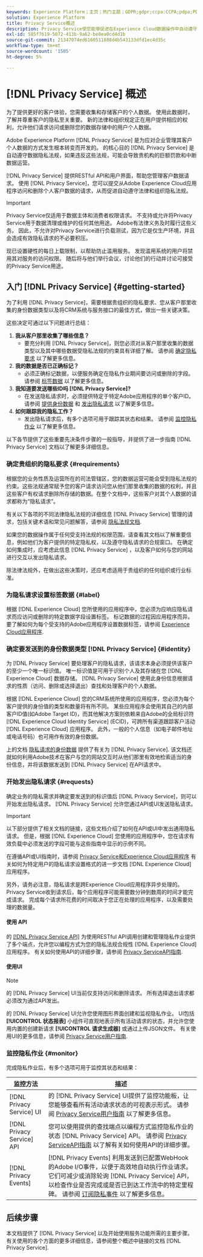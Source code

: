 ```yaml
---
keywords: Experience Platform；主页；热门主题；GDPR;gdpr;ccpa:CCPA;pdpa;PDPA;pdpa_hat;PDPA_THA;lgpd;LGPD;lgpd_bra;LGPD_BRA;
solution: Experience Platform
title: Privacy Service概述
description: Privacy Service使您能够促进在Experience Cloud数据操作中自动遵守法律隐私法规。
exl-id: 585f7619-5072-413b-9a62-be0ea0cd4d1b
source-git-commit: 21347074ed6160511888d4b543133dfd1ec4d35c
workflow-type: tm+mt
source-wordcount: '1505'
ht-degree: 5%

---
```


# [!DNL Privacy Service] 概述

为了提供更好的客户体验，您需要收集和存储客户的个人数据。 使用此数据时，了解并尊重客户的隐私至关重要。 新的法律和组织规定正在用户提供相应的权利，允许他们请求访问或删除您的数据存储中的用户个人数据。

Adobe Experience Platform [!DNL Privacy Service] 是为应对企业管理其客户个人数据的方式发生根本转变而开发的。 的核心目的 [!DNL Privacy Service] 是自动遵守数据隐私法规，如果违反这些法规，可能会导致贵机构的巨额罚款和中断数据运营。

[!DNL Privacy Service] 提供RESTful API和用户界面，帮助您管理客户数据请求。 使用 [!DNL Privacy Service]，您可以提交从Adobe Experience Cloud应用程序访问和删除个人客户数据的请求，从而促进自动遵守法律和组织隐私法规。

>[!IMPORTANT]
>
>Privacy Service仅适用于数据主体和消费者权限请求。 不支持或允许将Privacy Service用于数据清理或维护的任何其他用途。 Adobe有法律义务及时履行这些义务。 因此，不允许对Privacy Service进行负载测试，因为它是仅生产环境，并且会造成有效隐私请求的不必要积压。
>
>现已设置硬性的每日上载限制，以帮助防止滥用服务。 发现滥用系统的用户将禁用其对服务的访问权限。 随后将与他们举行会议，讨论他们的行动并讨论可接受的Privacy Service用途。

## 入门 [!DNL Privacy Service] {#getting-started}

为了利用 [!DNL Privacy Service]，需要根据贵组织的隐私要求、您从客户那里收集的身份数据类型以及将CRM系统与服务接口的最佳方式，做出一些关键决策。

这些决定可通过以下问题进行总结：

1. **我从客户那里收集了哪些信息？**
   * 要充分利用 [!DNL Privacy Service]，则您必须对从客户那里收集的数据类型以及其中哪些数据受隐私法规的约束具有详细了解。 请参阅 [确定隐私要求](#requirements) 以了解更多信息。
1. **我的数据是否已正确标记？**
   * 必须正确标记数据，以便服务确定在隐私作业期间要访问或删除的字段。 请参阅 [标签数据](#label) 以了解更多信息。
1. **我知道要发送哪些ID吗 [!DNL Privacy Service]?**
   * 在发送隐私请求时，必须提供特定于特定Adobe应用程序的单个客户ID。 请参阅 [提供身份数据](#identity)  和 [发出隐私请求](#requests) 以了解更多信息。
1. **如何跟踪我的隐私工作？**
   * 发出隐私请求后，有多个选项可用于跟踪其状态和结果。 请参阅 [监控隐私作业](#monitor) 以了解更多信息。

以下各节提供了这些重要先决条件步骤的一般指导，并提供了进一步指南 [!DNL Privacy Service] 文档以了解更多详细信息。

### 确定贵组织的隐私要求 {#requirements}

根据您的业务性质及运营所在的司法管辖区，您的数据运营可能会受到隐私法规的约束。这些法规通常赋予您的客户请求访问您从他们那里收集的数据的权利，并且这些客户有权请求删除所存储的数据。在整个文档中，这些客户对其个人数据的请求都称为“隐私请求”。

有关以下各项的不同法律隐私法规的详细信息 [!DNL Privacy Service] 管理的请求，包括关键术语和常见问题解答，请参阅 [隐私法规文档](./regulations/overview.md).

如果您的数据操作属于任何受支持法规的权限范围，请查看其文档以了解重要信息，例如他们为客户提供的特定隐私权，以及遵守隐私请求的合规窗口。 在确定如何集成时，应考虑此信息 [!DNL Privacy Service] ，以及客户如何与您的网站进行交互以发出隐私请求。

除法律法规外，在做出这些决策时，还应考虑适用于贵组织的任何组织或行业标准。

### 为隐私请求设置标签数据 {#label}

根据 [!DNL Experience Cloud] 您所使用的应用程序中，您必须为应响应隐私请求而应访问或删除的特定数据字段设置标签。 标记数据的过程因应用程序而异。 要了解如何为每个受支持的Adobe应用程序设置数据标签，请参阅 [Experience Cloud应用程序](./experience-cloud-apps.md).

### 确定要发送到的身份数据类型 [!DNL Privacy Service] {#identity}

为 [!DNL Privacy Service] 要处理客户的隐私请求，该请求本身必须提供该客户的至少一个唯一标识值。 唯一标识值是可用于识别个人及其存储在您 [!DNL Experience Cloud] 数据存储。 [!DNL Privacy Service] 使用此身份信息根据请求的性质（访问、删除或选择退出）查找和处理客户的个人数据。

根据 [!DNL Experience Cloud] 您的CRM系统所使用的应用程序，您必须为每个客户提供的身份值的类型和数量将有所不同。 某些应用程序会使用其自己的内部客户ID值(如Adobe Target ID)，而其他解决方案则依赖来自Adobe的全局标识符 [!DNL Experience Cloud Identity Service] (ECID)，可跨所有渠道跟踪客户活动 [!DNL Experience Cloud] 应用程序。 此外，一般的个人信息（如电子邮件地址或电话号码）也可用作有效的身份数据。

上的文档 [隐私请求的身份数据](./identity-data.md) 提供了有关为 [!DNL Privacy Service]. 该文档还就如何利用Adobe技术在客户与您的网站交互时从他们那里有效地检索适当的身份信息，并将该数据发送到 [!DNL Privacy Service] 在API请求中。

### 开始发出隐私请求 {#requests}

确定业务的隐私需求并确定要发送到的标识值后 [!DNL Privacy Service]，则可以开始发出隐私请求。 [!DNL Privacy Service] 允许您通过API或UI发送隐私请求。

>[!IMPORTANT]
>
>以下部分提供了相关文档的链接，这些文档介绍了如何在API或UI中发出通用隐私请求。 但是，根据 [!DNL Experience Cloud] 您使用的应用程序中，您在请求有效负载中必须发送的字段可能与这些指南中显示的示例不同。
>
>在遵循API或UI指南时，请参阅 [Privacy Service和Experience Cloud应用程序](./experience-cloud-apps.md) 有关如何为特定用户的隐私请求设置格式的进一步文档 [!DNL Experience Cloud] 应用程序。
>
>另外，请务必注意，隐私请求是跨Experience Cloud应用程序异步处理的。 Privacy Service收到请求后，每个应用程序可能需要数分钟到数周的时间才能完成请求。 完成每个请求所花费的时间取决于您正在处理的应用程序，以及需要处理的数据量。

#### 使用 API

的 [[!DNL Privacy Service API]](https://www.adobe.io/experience-platform-apis/references/privacy-service/) 为使用RESTful API调用创建和管理隐私作业提供了多个端点，允许您以编程方式为您的隐私法规合规性 [!DNL Experience Cloud] 应用程序。 有关如何使用API的详细步骤，请参阅 [Privacy ServiceAPI指南](api/overview.md).

#### 使用UI

>[!NOTE]
>
>的 [!DNL Privacy Service] UI当前仅支持访问和删除请求。 所有选择退出请求都必须改为通过API发出。

的 [!DNL Privacy Service] UI允许您使用图形界面创建和监视隐私作业。 UI包括 **[!UICONTROL 状态报表]** 小组件可直观地表示所有活动请求的状态，并允许您使用内置的创建新请求 **[!UICONTROL 请求生成器]** 或通过上传JSON文件。 有关使用UI的更多信息，请参阅 [Privacy Service用户指南](ui/overview.md).

### 监控隐私作业 {#monitor}

完成隐私作业后，有多个选项可用于监控其状态和结果：

| 监控方法 | 描述 |
| --- | --- |
| [!DNL Privacy Service] UI | 的 [!DNL Privacy Service] UI提供了监控功能板，让您能够查看所有活动请求状态的可视表示形式。 请参阅 [Privacy Service用户指南](ui/overview.md) 以了解更多信息。 |
| [!DNL Privacy Service] API | 您可以使用提供的查找端点以编程方式监控隐私作业的状态 [!DNL Privacy Service] API。 请参阅 [Privacy ServiceAPI指南](./api/overview.md) 以了解有关如何使用API的详细步骤。 |
| [!DNL Privacy Events] | [!DNL Privacy Events] 利用发送到已配置WebHook的Adobe I/O事件，以便于高效地自动执行作业请求。 它们可减少或消除轮询 [!DNL Privacy Service] API，以检查作业是否完成或是否已到达工作流中的特定里程碑。 请参阅 [订阅隐私事件](./privacy-events.md) 以了解更多信息。 |

## 后续步骤

本文档提供了 [!DNL Privacy Service] 以及开始使用服务功能所需的主要步骤。 有关使用的各个方面的更多详细信息，请参阅整个概述中链接的文档 [!DNL Privacy Service].
